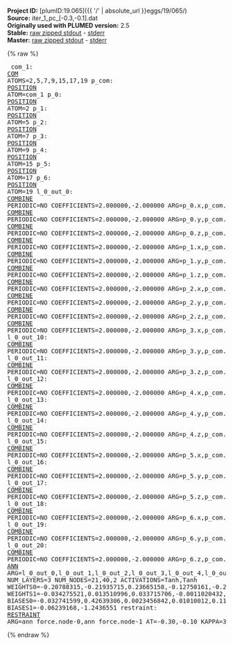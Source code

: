 **Project ID:** [plumID:19.065]({{ '/' | absolute_url }}eggs/19/065/)  
**Source:** iter_1_pc_[-0.3,-0.1].dat  
**Originally used with PLUMED version:** 2.5  
**Stable:** [raw zipped stdout](iter_1_pc_[-0.3,-0.1].dat.plumed.stdout.txt.zip) - [stderr](iter_1_pc_[-0.3,-0.1].dat.plumed.stderr)  
**Master:** [raw zipped stdout](iter_1_pc_[-0.3,-0.1].dat.plumed_master.stdout.txt.zip) - [stderr](iter_1_pc_[-0.3,-0.1].dat.plumed_master.stderr)  

{% raw %}<pre>
com_1: <a href="https://plumed.github.io/doc-master/user-doc/html/_c_o_m.html">COM</a> ATOMS=2,5,7,9,15,17,19
p_com: <a href="https://plumed.github.io/doc-master/user-doc/html/_p_o_s_i_t_i_o_n.html">POSITION</a> ATOM=com_1
p_0: <a href="https://plumed.github.io/doc-master/user-doc/html/_p_o_s_i_t_i_o_n.html">POSITION</a> ATOM=2
p_1: <a href="https://plumed.github.io/doc-master/user-doc/html/_p_o_s_i_t_i_o_n.html">POSITION</a> ATOM=5
p_2: <a href="https://plumed.github.io/doc-master/user-doc/html/_p_o_s_i_t_i_o_n.html">POSITION</a> ATOM=7
p_3: <a href="https://plumed.github.io/doc-master/user-doc/html/_p_o_s_i_t_i_o_n.html">POSITION</a> ATOM=9
p_4: <a href="https://plumed.github.io/doc-master/user-doc/html/_p_o_s_i_t_i_o_n.html">POSITION</a> ATOM=15
p_5: <a href="https://plumed.github.io/doc-master/user-doc/html/_p_o_s_i_t_i_o_n.html">POSITION</a> ATOM=17
p_6: <a href="https://plumed.github.io/doc-master/user-doc/html/_p_o_s_i_t_i_o_n.html">POSITION</a> ATOM=19
l_0_out_0: <a href="https://plumed.github.io/doc-master/user-doc/html/_c_o_m_b_i_n_e.html">COMBINE</a> PERIODIC=NO COEFFICIENTS=2.000000,-2.000000 ARG=p_0.x,p_com.x
l_0_out_1: <a href="https://plumed.github.io/doc-master/user-doc/html/_c_o_m_b_i_n_e.html">COMBINE</a> PERIODIC=NO COEFFICIENTS=2.000000,-2.000000 ARG=p_0.y,p_com.y
l_0_out_2: <a href="https://plumed.github.io/doc-master/user-doc/html/_c_o_m_b_i_n_e.html">COMBINE</a> PERIODIC=NO COEFFICIENTS=2.000000,-2.000000 ARG=p_0.z,p_com.z
l_0_out_3: <a href="https://plumed.github.io/doc-master/user-doc/html/_c_o_m_b_i_n_e.html">COMBINE</a> PERIODIC=NO COEFFICIENTS=2.000000,-2.000000 ARG=p_1.x,p_com.x
l_0_out_4: <a href="https://plumed.github.io/doc-master/user-doc/html/_c_o_m_b_i_n_e.html">COMBINE</a> PERIODIC=NO COEFFICIENTS=2.000000,-2.000000 ARG=p_1.y,p_com.y
l_0_out_5: <a href="https://plumed.github.io/doc-master/user-doc/html/_c_o_m_b_i_n_e.html">COMBINE</a> PERIODIC=NO COEFFICIENTS=2.000000,-2.000000 ARG=p_1.z,p_com.z
l_0_out_6: <a href="https://plumed.github.io/doc-master/user-doc/html/_c_o_m_b_i_n_e.html">COMBINE</a> PERIODIC=NO COEFFICIENTS=2.000000,-2.000000 ARG=p_2.x,p_com.x
l_0_out_7: <a href="https://plumed.github.io/doc-master/user-doc/html/_c_o_m_b_i_n_e.html">COMBINE</a> PERIODIC=NO COEFFICIENTS=2.000000,-2.000000 ARG=p_2.y,p_com.y
l_0_out_8: <a href="https://plumed.github.io/doc-master/user-doc/html/_c_o_m_b_i_n_e.html">COMBINE</a> PERIODIC=NO COEFFICIENTS=2.000000,-2.000000 ARG=p_2.z,p_com.z
l_0_out_9: <a href="https://plumed.github.io/doc-master/user-doc/html/_c_o_m_b_i_n_e.html">COMBINE</a> PERIODIC=NO COEFFICIENTS=2.000000,-2.000000 ARG=p_3.x,p_com.x
l_0_out_10: <a href="https://plumed.github.io/doc-master/user-doc/html/_c_o_m_b_i_n_e.html">COMBINE</a> PERIODIC=NO COEFFICIENTS=2.000000,-2.000000 ARG=p_3.y,p_com.y
l_0_out_11: <a href="https://plumed.github.io/doc-master/user-doc/html/_c_o_m_b_i_n_e.html">COMBINE</a> PERIODIC=NO COEFFICIENTS=2.000000,-2.000000 ARG=p_3.z,p_com.z
l_0_out_12: <a href="https://plumed.github.io/doc-master/user-doc/html/_c_o_m_b_i_n_e.html">COMBINE</a> PERIODIC=NO COEFFICIENTS=2.000000,-2.000000 ARG=p_4.x,p_com.x
l_0_out_13: <a href="https://plumed.github.io/doc-master/user-doc/html/_c_o_m_b_i_n_e.html">COMBINE</a> PERIODIC=NO COEFFICIENTS=2.000000,-2.000000 ARG=p_4.y,p_com.y
l_0_out_14: <a href="https://plumed.github.io/doc-master/user-doc/html/_c_o_m_b_i_n_e.html">COMBINE</a> PERIODIC=NO COEFFICIENTS=2.000000,-2.000000 ARG=p_4.z,p_com.z
l_0_out_15: <a href="https://plumed.github.io/doc-master/user-doc/html/_c_o_m_b_i_n_e.html">COMBINE</a> PERIODIC=NO COEFFICIENTS=2.000000,-2.000000 ARG=p_5.x,p_com.x
l_0_out_16: <a href="https://plumed.github.io/doc-master/user-doc/html/_c_o_m_b_i_n_e.html">COMBINE</a> PERIODIC=NO COEFFICIENTS=2.000000,-2.000000 ARG=p_5.y,p_com.y
l_0_out_17: <a href="https://plumed.github.io/doc-master/user-doc/html/_c_o_m_b_i_n_e.html">COMBINE</a> PERIODIC=NO COEFFICIENTS=2.000000,-2.000000 ARG=p_5.z,p_com.z
l_0_out_18: <a href="https://plumed.github.io/doc-master/user-doc/html/_c_o_m_b_i_n_e.html">COMBINE</a> PERIODIC=NO COEFFICIENTS=2.000000,-2.000000 ARG=p_6.x,p_com.x
l_0_out_19: <a href="https://plumed.github.io/doc-master/user-doc/html/_c_o_m_b_i_n_e.html">COMBINE</a> PERIODIC=NO COEFFICIENTS=2.000000,-2.000000 ARG=p_6.y,p_com.y
l_0_out_20: <a href="https://plumed.github.io/doc-master/user-doc/html/_c_o_m_b_i_n_e.html">COMBINE</a> PERIODIC=NO COEFFICIENTS=2.000000,-2.000000 ARG=p_6.z,p_com.z
ann_force: <a href="https://plumed.github.io/doc-master/user-doc/html/_a_n_n.html">ANN</a> ARG=l_0_out_0,l_0_out_1,l_0_out_2,l_0_out_3,l_0_out_4,l_0_out_5,l_0_out_6,l_0_out_7,l_0_out_8,l_0_out_9,l_0_out_10,l_0_out_11,l_0_out_12,l_0_out_13,l_0_out_14,l_0_out_15,l_0_out_16,l_0_out_17,l_0_out_18,l_0_out_19,l_0_out_20 NUM_LAYERS=3 NUM_NODES=21,40,2 ACTIVATIONS=Tanh,Tanh  WEIGHTS0=-0.20788315,-0.21935715,0.23665158,-0.12750161,-0.2926003,-0.027337462,-0.004767389,0.26877189,-0.22171077,0.10416871,-0.11759962,0.21474953,-0.24097347,-0.11222795,-0.23218031,0.23649912,0.075392403,0.20336847,0.10392623,-0.033424389,0.28457499,0.33239758,0.12627494,0.28117171,-0.12930498,0.23814227,0.41794592,0.28215313,0.16602306,0.071689971,0.13629737,0.12090999,-0.05779675,-0.32326448,-0.068813235,-0.027014267,-0.1126589,0.069470696,-0.37710184,-0.072124995,0.24380301,-0.4132691,-0.038230833,-0.2486162,-0.073402084,0.074807227,0.24435896,0.022684375,0.14562728,-0.023053201,-0.2456945,0.01290368,0.066676773,-0.25807983,-0.21164413,-0.22778448,0.060041286,-0.1177735,-0.16515221,0.24914481,-0.20479941,-0.19467182,-0.011247543,-0.053855721,-0.10279315,0.24490798,-0.14683431,-0.20950362,-0.10982574,-0.14458269,0.31324223,0.079363339,-0.095816344,-0.15109926,-0.1889393,0.26661721,0.31143492,0.13534482,0.026041236,0.11737451,0.11982462,0.25283423,-0.04607838,-0.30209574,0.32005519,-0.063577823,0.081865899,-0.027977226,-0.19349809,0.30250889,0.050448656,0.030790519,-0.2105283,0.14009753,0.0073270765,-0.17446835,0.18029045,0.2352809,-0.091902643,-0.25533608,0.22369947,-0.14024688,-0.028541043,-0.14923944,-0.30809224,-0.26307705,-0.09290719,0.073875837,-0.22212118,-0.1698463,0.16847289,0.18786682,0.018562267,0.16765241,0.050455153,-0.20871195,-0.29774451,0.19702972,-0.21782959,-0.036428541,0.036807228,-0.1165547,0.17216712,-0.17966999,-0.24342123,0.14675763,0.2157146,0.029088095,0.15662998,0.15536757,0.0018551839,-0.1395226,-0.31034583,0.090821423,0.2802909,0.048951451,0.22139138,-0.035193395,-0.18794991,0.26449063,0.14138466,-0.077262647,-0.10974403,-0.22907656,0.18678492,-0.15715729,-0.24641806,-0.2978729,0.22860149,0.20054246,-0.14523482,0.26752996,-0.015558014,0.19386937,0.030356271,0.087073304,-0.19963565,-0.1371958,-0.11743906,-0.21370351,-0.031460807,0.17160085,0.1086945,-0.53524226,-0.25256246,-0.16490632,-0.49163201,-0.18780625,-0.13255133,0.091840878,0.173862,0.071271874,0.28274176,-0.14241138,-0.22390784,0.06091845,0.22075842,-0.068911262,-0.088466197,0.12638617,0.13301831,0.13913114,-0.12899868,-0.19682926,-0.069930099,0.24160837,-0.093742989,0.24717465,-0.073212244,-0.11524808,-0.095984377,0.19446996,-0.019908438,-0.18347718,0.16835144,-0.26214153,-0.077233955,-0.14412555,-0.035537392,-0.1725252,0.022488242,0.32220894,0.25003371,-0.19665541,0.20671803,0.17695782,-0.27964792,-0.064599596,-0.26057547,0.25605509,0.22241721,0.032539677,-0.28893986,0.033660796,0.03236562,-0.12677327,0.19837114,-0.088092662,-0.21821517,0.07630714,0.13681649,0.16201682,-0.054290708,-0.12661298,-0.12382299,0.11696351,-0.08276359,0.14232832,-0.24706776,-0.1586287,0.31534365,0.29468805,-0.042590469,-0.13911349,-0.27989581,-0.294411,-0.27912256,0.11744671,-0.16422823,-0.24718723,0.27166423,0.19617009,-0.24063917,-0.024269814,0.11462103,0.14271541,0.12004104,-0.3011809,-0.2682997,-0.034300443,-0.27710575,0.15737334,-0.023517665,-0.29892522,0.46887875,-0.11889919,-0.52155983,0.43241727,0.013659797,0.042579327,0.156652,0.059134305,0.1378167,0.084957629,-0.13636108,-0.29876417,0.4137426,-0.24609496,0.51108837,-0.16529788,-0.12474049,0.47146815,-0.14985825,-0.10054328,0.20112476,-0.27692842,-0.28243673,-0.17910315,-0.12935659,-0.27034667,-0.28820503,-0.26583436,-0.087248147,-0.22778115,-0.011059155,-0.16010089,-0.23609124,-0.040514011,0.22947057,0.15741645,-0.26971889,-0.12867953,0.080158405,0.075866759,-0.14142476,0.15726849,-0.047475427,0.075252704,0.063910007,-0.08902701,0.17777441,0.15661769,0.13984531,0.14359067,0.16056216,0.13621603,-0.16956043,0.0066054948,0.02479214,0.041992005,-0.22642609,-0.21529335,0.11878859,-0.17589901,0.24605109,0.061650634,-0.045595206,-0.030027656,-0.27290198,-0.073329531,0.24687518,-0.20368789,-0.17359295,-0.098056674,0.17116596,-0.25320587,-0.26385012,-0.27205113,-0.16229746,0.12239329,0.065037794,-0.25210351,-0.21315823,0.24362122,0.18102846,0.12915672,0.12347294,0.038968571,-0.08028426,0.069255926,-0.065554366,-0.21980019,0.063151732,-0.10841735,0.2659888,0.082426436,-0.26021859,-0.25521046,-0.15572387,0.024635008,0.091138162,0.26971415,0.10707512,0.086593941,0.088643402,-0.24305624,-0.23202924,0.13578813,0.063758522,-0.17121898,-0.020901019,0.048123721,-0.21283439,-0.21214369,0.14098275,0.27305803,0.16067818,0.14423344,0.052414626,-0.05379948,0.15473375,0.076618619,-0.20487292,0.092808746,0.037543587,-0.10774519,-0.27767679,0.092008643,-0.0059593306,-0.30729535,-0.2906692,-0.12001824,-0.39011386,0.24851893,0.27260083,-0.19796051,-0.28367624,-0.058156122,0.008564977,0.056163236,-0.05360673,0.009170833,0.13395752,-0.18827194,0.18665344,0.1452505,0.34057057,0.30675134,-0.018319627,-0.11913987,-0.24043812,0.26962477,0.089899875,0.25151762,-0.0021062302,-0.24734694,-0.049582284,0.16207419,0.21648107,-0.11895782,0.23073536,-0.045182079,-0.19072627,0.24087672,0.28689447,0.12867072,0.29866028,-0.30732408,-0.011279962,0.27768645,0.24141297,-0.16264184,-0.060305651,-0.13894439,-0.16745983,0.21350189,0.3084996,-0.018226242,0.080359682,0.0083907889,-0.14570494,0.30839372,0.13494962,-0.067009591,0.12887269,-0.027271327,-0.27021435,0.21364704,0.035594247,-0.13984847,0.051992852,-0.034084894,0.21376269,-0.24307626,-0.11215068,-0.16958487,0.27379811,-0.23013334,-0.038037263,0.067051016,-0.11578155,-0.086999565,-0.031195443,0.078358233,-0.1301523,0.11451554,-0.16706268,-0.026967319,-0.24223711,0.26680976,-0.32210758,0.23248734,0.0094360523,0.039168902,-0.011300287,-0.17823419,-0.2823073,-0.27380809,0.30206406,-0.026433524,0.20392817,-0.16389494,0.14897342,-0.257276,-0.14406487,-0.047566593,0.010230836,0.19103454,0.2102181,-0.083801478,-0.2894946,-0.30249175,0.27433157,0.1907793,-0.004391558,-0.40649721,0.030131048,-0.20743386,-0.42771617,-0.24177802,0.10917927,-0.17301556,0.29794836,-0.09233813,-0.10252482,0.10182092,-0.058106661,-0.085520677,0.16066511,-0.24632944,0.43172324,0.019986013,0.11026504,0.3075358,0.1849748,-0.097259536,0.020785293,-0.18698379,0.28583258,0.026784549,0.071931444,-0.19948027,0.1199256,0.34860739,-0.32592937,-0.23920242,0.14746034,-0.30263448,-0.18146789,-0.10209565,-0.15999283,-0.16886997,0.25595066,0.23498447,0.061797593,-0.0091696652,0.022183027,-0.14967956,-0.045773726,0.28133476,-0.30660239,-0.11361466,0.059875704,0.20531529,0.16961974,-0.12851246,0.047556739,0.20967259,0.13455287,0.30481708,-0.22575165,0.28764006,0.15049776,-0.1320387,-0.20750315,-0.15277334,0.39058012,0.19585375,0.070223138,0.56332415,0.3657881,0.24168621,0.12890193,0.19996198,0.010370689,-0.0066331914,-0.11651833,0.077293344,0.38809794,0.035180613,0.12624815,-0.43544713,-0.34303933,-0.10451352,-0.29232705,-0.31139523,-0.065020643,0.14203301,0.030539179,-0.20047256,0.22689155,0.19535972,-0.024229409,0.22808227,-0.15842514,0.04006017,-0.20925531,-0.32542378,0.062782481,0.28062195,0.086582825,-0.16122301,0.24726185,0.23379838,-0.059547126,0.098421544,0.18342887,-0.099068798,-0.13426051,-0.23018698,-0.17386229,-0.31593817,0.29935306,-0.26582706,0.28024527,-0.19361752,0.28680879,-0.23057897,-0.20836908,-0.14655159,0.20657612,0.20652632,0.11945868,-0.058433473,0.019712467,-0.088899367,0.17620504,0.30921251,0.036048546,-0.013157652,0.20599829,-0.03894363,0.25464821,0.26080588,0.23557055,0.23793498,0.0058009233,-0.023684939,-0.23930869,0.22327085,-0.21348253,-0.2587412,0.18245208,0.22970647,0.075889274,0.29142636,-0.13216157,-0.079644762,-0.0061145206,-0.18822338,-0.26668125,0.25718224,-0.27521342,-0.29052478,0.27005428,0.18305787,0.26601404,0.10460381,0.27991328,-0.19206013,-0.094260015,-0.027966879,-0.22699732,-0.2512095,-0.2176863,0.047875203,0.0071015949,0.32302922,0.28580368,0.28264984,0.17956254,-0.3793402,0.17043509,-0.25617471,-0.57788891,0.06629879,0.10696329,0.074377224,-0.08738663,0.025817351,0.093116194,-0.0885581,-0.25400114,-0.061460745,-0.19205029,-0.020268017,0.67889488,-0.17644741,0.02034173,0.48833662,-0.26329809,-0.1629094,-0.22241163,-0.1698956,0.28873619,-0.1454033,0.21608816,-0.33011526,0.075762898,0.31516483,0.18825464,0.041412037,0.23740037,-0.18757291,0.2646454,0.32043511,-0.28348956,-0.13203147,-0.023511913,-0.21184291,-0.23426847,0.14211778,0.32194605,0.16917783,-0.028907672,0.13953024,-0.28771296,0.066267386,0.043550521,-0.10882643,0.081958242,-0.19396153,-0.27637005,0.11727135,0.044193182,0.048245251,-0.17284276,0.17261016,-0.019507114,-0.14994507,-0.23934017,-0.22154279,0.0549605,0.26129252,-0.26506495,-0.26729852,-0.051807843,-0.10567591,0.022054618,-0.11149606,0.33872074,0.2112686,0.23005374,0.2568818,0.03637784,0.30933753,-0.032637,0.14611754,0.37702709,0.08059521,-0.18129258,-0.072460376,-0.30030599,-0.14389791,-0.14723121,-0.12407088,-0.16588902,0.1246621,-0.044156007,-0.27038041,0.14687841,-0.26174998,0.16518296,-0.26842687,-0.0064010383,-0.20213531,0.23905215,0.12095118,-0.045200452,-0.042422183,0.20638405,-0.24127029,0.20233819,0.078077272,-0.12417658,0.08966247,-0.33069012,-0.060674023,0.24128023,-0.092761755,0.24894029,-0.20323759,-0.26701847,-0.038789235,-0.22663647,-0.25753862,0.25840515,0.16061595,0.18624377,-0.12179952,-0.31330612,-0.029420247,-0.24514565,-0.28506938,0.19524863,0.21168964,0.0015084137,0.073775031,-0.14072846,0.14323212,0.28386277,0.21334606,0.016245915,-0.23606181,-0.15757576,-0.011594629,-0.12050824,0.061757255,0.34925401,-0.034432735,-0.17699851,-0.26923701,-0.037949152,-0.29127979,0.22635585,-0.074394204,-0.13905238,0.055382021,-0.12349432,0.042656295,0.30126983,-0.21292377,0.12717976,0.3257212,0.15727831,0.008519928,-0.17361443,0.12074856,-0.14084765,-0.13041243,-0.2031866,0.12743202,0.043283828,0.36169264,-0.35432687,-0.56161243,0.3564457,-0.13094608,-0.51278013,0.10406954,-0.36167669,0.077594049,-0.24043851,0.092937447,-0.022318054,0.23549488,-0.06594079,-0.11957872,0.13211375,-0.016381444,0.14375442,0.20610656,0.31059971,0.22805022,-0.24987671,-0.117455,-0.026713137,-0.086493619,-0.25620663,-0.10346776 WEIGHTS1=-0.034275521,0.013510996,0.033715706,-0.0011020432,-0.32799649,0.31365937,0.21976307,-0.095315404,0.20210591,0.26876104,0.262485,0.01122853,0.19054243,-0.046888106,-0.27364525,0.20509283,0.017117292,0.11348405,0.28357109,-0.087585486,0.27804449,0.15963377,0.043297395,-0.059006218,0.00098780764,0.32142699,0.18799193,-0.22726944,0.034744516,0.075601973,-0.13123247,0.074274428,0.11513332,-0.29360518,-0.15163863,-0.13738696,-0.11257867,0.1908998,0.28611898,-0.31631136,-0.18205971,0.33813837,-0.081146136,0.14441372,0.096379682,0.33438805,0.10540812,0.4316535,0.053461362,0.25783783,0.095996909,-0.12485828,-0.99708587,-0.092503741,-0.15947847,0.12007415,-0.15973581,-0.078086153,0.30393755,0.030979291,-0.22401769,0.14798404,-0.11404206,-0.43892756,0.29466382,-0.0081637381,-1.013689,-0.34990871,-0.046645418,0.13079956,-0.12821732,-0.6814841,-0.51308745,0.24184868,0.67600209,0.14834993,0.12727985,-0.1297064,-0.91685808,-0.2398639  BIASES0=-0.032741599,0.42639306,0.0023456842,0.01010012,0.11736266,-0.2580151,-0.025438569,0.41073856,-0.061636679,-0.13907985,0.15861152,0.11203173,-0.87096268,0.047829419,-0.0039017703,-0.029557582,0.14201449,0.011471862,0.20128115,-0.027067702,0.14537932,-0.027754897,0.04484484,-0.61812127,-0.28109387,0.0053660451,-0.91952991,0.27414134,-0.014845694,-0.012060091,-0.049774732,-0.76174879,0.43592969,-0.16667081,-0.71480811,-0.03138845,0.0014326287,0.01697954,-0.85102588,0.21329881 BIASES1=-0.06239168,-1.2436551
restraint: <a href="https://plumed.github.io/doc-master/user-doc/html/_r_e_s_t_r_a_i_n_t.html">RESTRAINT</a> ARG=ann_force.node-0,ann_force.node-1 AT=-0.30,-0.10 KAPPA=3000,3000
</pre>{% endraw %}
